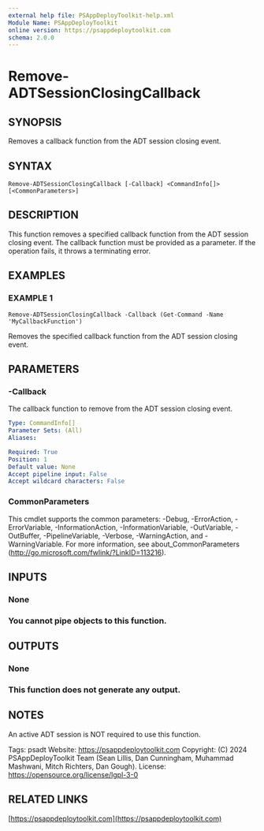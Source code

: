 ```yaml
---
external help file: PSAppDeployToolkit-help.xml
Module Name: PSAppDeployToolkit
online version: https://psappdeploytoolkit.com
schema: 2.0.0
---
```


# Remove-ADTSessionClosingCallback

## SYNOPSIS
Removes a callback function from the ADT session closing event.

## SYNTAX

```
Remove-ADTSessionClosingCallback [-Callback] <CommandInfo[]> [<CommonParameters>]
```

## DESCRIPTION
This function removes a specified callback function from the ADT session closing event.
The callback function must be provided as a parameter.
If the operation fails, it throws a terminating error.

## EXAMPLES

### EXAMPLE 1
```
Remove-ADTSessionClosingCallback -Callback (Get-Command -Name 'MyCallbackFunction')
```

Removes the specified callback function from the ADT session closing event.

## PARAMETERS

### -Callback
The callback function to remove from the ADT session closing event.

```yaml
Type: CommandInfo[]
Parameter Sets: (All)
Aliases:

Required: True
Position: 1
Default value: None
Accept pipeline input: False
Accept wildcard characters: False
```

### CommonParameters
This cmdlet supports the common parameters: -Debug, -ErrorAction, -ErrorVariable, -InformationAction, -InformationVariable, -OutVariable, -OutBuffer, -PipelineVariable, -Verbose, -WarningAction, and -WarningVariable.
For more information, see about_CommonParameters (http://go.microsoft.com/fwlink/?LinkID=113216).

## INPUTS

### None
### You cannot pipe objects to this function.
## OUTPUTS

### None
### This function does not generate any output.
## NOTES
An active ADT session is NOT required to use this function.

Tags: psadt
Website: https://psappdeploytoolkit.com
Copyright: (C) 2024 PSAppDeployToolkit Team (Sean Lillis, Dan Cunningham, Muhammad Mashwani, Mitch Richters, Dan Gough).
License: https://opensource.org/license/lgpl-3-0

## RELATED LINKS

[https://psappdeploytoolkit.com](https://psappdeploytoolkit.com)
